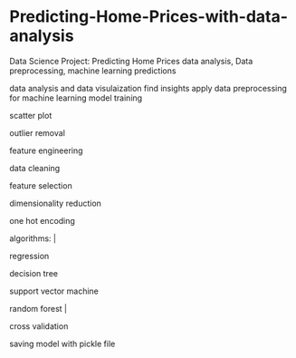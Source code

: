 # Predicting-Home-Prices-with-data-analysis
Data Science Project:  Predicting Home Prices data analysis, Data preprocessing, machine learning predictions 

data analysis and data visulaization
find insights
apply data preprocessing for machine learning model training

scatter plot

outlier removal

feature engineering

data cleaning

feature selection

dimensionality reduction

one hot encoding


algorithms: |

regression

decision tree

support vector machine

random forest |



cross validation

saving model with pickle file 
